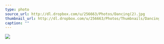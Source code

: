 ```yaml
---
type: photo
source_url: http://dl.dropbox.com/u/256663/Photos/Dancing(2).jpg
thumbnail_url: http://dl.dropbox.com/u/256663/Photos/Thumbnails/Dancing(2).jpg
caption: ""
---
```

![](http://dl.dropbox.com/u/256663/Photos/Dancing(2).jpg)